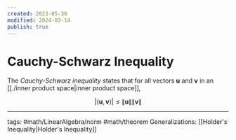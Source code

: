 ```yaml
---
created: 2023-05-30
modified: 2024-03-14
publish: true
---
```


# Cauchy-Schwarz Inequality
The *Cauchy-Schwarz inequality* states that for all vectors $\mathbf{u}$ and $\mathbf{v}$ in an [[./inner product space|inner product space]],

$$
|\langle\mathbf{u}, \mathbf{v}\rangle| \le \|\mathbf{u}\| \|\mathbf{v}\|
$$

---
tags: #math/LinearAlgebra/norm #math/theorem
Generalizations: [[Holder's Inequality|Holder's Inequality]]